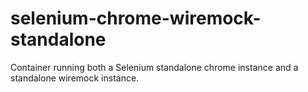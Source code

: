 # selenium-chrome-wiremock-standalone

Container running both a Selenium standalone chrome instance and a standalone wiremock instance.